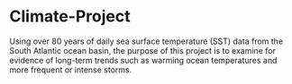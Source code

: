 # Climate-Project
Using over 80  years of daily sea surface temperature (SST) data from the South Atlantic ocean basin, the purpose of this project is to examine for evidence of long-term trends such as warming ocean temperatures and more frequent or intense storms. 
